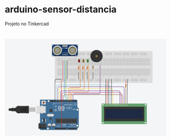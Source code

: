 # arduino-sensor-distancia

Projeto no Tinkercad

<h1 align="center">
  <img alt="Projeto Arduino" title="#Projeto Arduino" src="./assets/projeto-tinkercad.png" />
</h1>